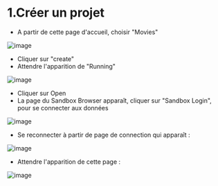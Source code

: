 # 1.Créer un projet

- A partir de cette page d'accueil, choisir "Movies"

![image](https://user-images.githubusercontent.com/73080397/226091414-c356528e-397f-4ab9-a61a-d01633f1d42d.png)

- Cliquer sur "create"
- Attendre l'apparition de "Running"

![image](https://user-images.githubusercontent.com/73080397/226091535-1c746309-9c58-4bda-824f-067af7bed89f.png)

- Cliquer sur Open
- La page du Sandbox Browser apparaît, cliquer sur "Sandbox Login", pour se connecter aux données

![image](https://user-images.githubusercontent.com/73080397/226091652-4ec78db8-2417-4d54-92a5-7a650d65bc02.png)

- Se reconnecter à partir de page de connection qui apparaît :

![image](https://user-images.githubusercontent.com/73080397/226091709-ffee44ce-5e23-496e-80b7-26e797e64c9c.png)

- Attendre l'apparition de cette page :

![image](https://user-images.githubusercontent.com/73080397/226091796-7b0e46ed-245a-4c05-99a8-be58d8234c9c.png)
